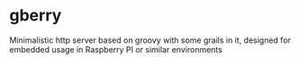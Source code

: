gberry
======

Minimalistic http server based on groovy with some grails in it, designed for embedded usage in Raspberry PI or similar environments
